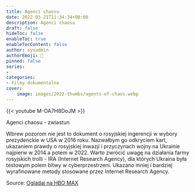 ```yaml
---
title: Agenci chaosu
date: 2022-03-21T11:34:34+00:00
description: Agenci chaosu
draft: false
hideToc: false
enableToc: true
enableTocContent: false
author: sysadmin
authorEmoji: 🐧
pinned: false
series:
- 
categories:
- Filmy dokumentalne
cover:
    image: images/2022-thumbs/agents-of-chaos.webp
---
```

{{< youtube M-OA7H8DoJM >}}
<figcaption>Agenci chaosu - zwiastun</figcaption>

Wbrew pozorom nie jest to dokument o rosyjskiej ingerencji w wybory prezydenckie w USA w 2016 roku. Nazwałbym go odkryciem kart, ukazaniem prawdy o rosyjskiej inwazji i przyczynach wojny na Ukrainie najpierw w 2014 a potem w 2022. Warto zwrócić uwagę na działania farmy rosyjskich trolli - IRA (Internet Research Agency), dla których Ukraina była testowym polem bitwy w cyberprzestrzeni. Ukazano mniej i bardziej wyrafinowane metody stosowane przez Internet Research Agency.

Source: <a href="https://www.hbomax.com/pl/pl/series/urn:hbo:series:GX1vL2wnwfavDcwEAAAMS" target="_blank" rel="noreferrer noopener">Oglądaj na HBO MAX</a>

